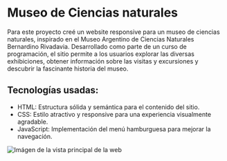 # Museo de Ciencias naturales
Para este proyecto creé un website responsive para un museo de ciencias naturales, inspirado en el Museo Argentino de Ciencias Naturales Bernardino Rivadavia.  Desarrollado como parte de un curso de programación, el sitio permite a los usuarios explorar las diversas exhibiciones, obtener información sobre las visitas y excursiones y descubrir la fascinante historia del museo.

## Tecnologías usadas:
* HTML: Estructura sólida y semántica para el contenido del sitio.
* CSS: Estilo atractivo y responsive para una experiencia visualmente agradable.
* JavaScript: Implementación del menú hamburguesa para mejorar la navegación.


![Imágen de la vista principal de la web](https://i.imgur.com/5Zlf0IF.png)
